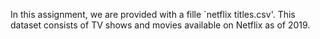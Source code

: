 In this assignment, we are provided with a fille `netflix titles.csv'. This dataset consists of TV shows and movies available on Netflix as of 2019.
